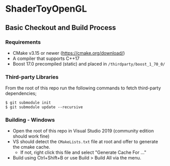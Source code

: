 # ShaderToyOpenGL

## Basic Checkout and Build Process
### Requirements
- CMake v3.15 or newer (https://cmake.org/download/)
- A compiler that supports C++17
- Boost 17.0 precompiled (static) and placed in `/thirdparty/boost_1_70_0/`

### Third-party Libraries
From the root of this repo run the following commands to fetch third-party dependencies;
  ```
  $ git submodule init
  $ git submodule update --recursive
  ``` 

### Building - Windows
- Open the root of this repo in Visual Studio 2019 (community edition should work fine)
- VS should detect the `CMakeLists.txt` file at root and offer to generate the cmake cache.
  - If not, right click this file and select "Generate Cache For ..."
- Build using Ctrl+Shift+B or use Build > Build All via the menu.
